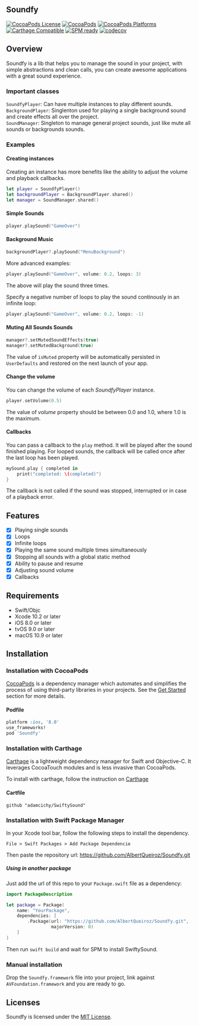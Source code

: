 ## Soundfy

[![CocoaPods License](https://img.shields.io/cocoapods/l/SwiftySound.svg)](https://raw.githubusercontent.com/adamcichy/SwiftySound/master/LICENSE)
[![CocoaPods](https://img.shields.io/cocoapods/v/SwiftySound.svg)](https://cocoapods.org/pods/SwiftySound)
[![CocoaPods Platforms](https://img.shields.io/cocoapods/p/SwiftySound.svg)](https://cocoapods.org/pods/SwiftySound)
[![Carthage Compatible](https://img.shields.io/badge/Carthage-compatible-brightgreen.svg)](https://github.com/Carthage/Carthage)
[![SPM ready](https://img.shields.io/badge/SPM-ready-orange.svg)](https://swift.org/package-manager/)
[![codecov](https://codecov.io/gh/adamcichy/SwiftySound/branch/master/graph/badge.svg)](https://codecov.io/gh/adamcichy/SwiftySound)

## Overview
Soundfy is a lib that helps you to manage the sound in your project, with simple abstractions and clean calls, you can create awesome applications with a great sound experience.

### Important classes
`SoundfyPlayer`: Can have multiple instances to play different sounds.\
`BackgroundPlayer`: Singlenton used for playing a single background sound and create effects all over the project.\
`SoundManager`: Singleton to manage general project sounds, just like mute all sounds or backgrounds sounds.

### Examples
#### Creating instances
Creating an instance has more benefits like the ability to adjust the volume and playback callbacks.
```swift
let player = SoundfyPlayer()
let backgroundPlayer = BackgroundPlayer.shared()
let manager = SoundManager.shared()
```
#### Simple Sounds
```swift
player.playSound("GameOver")
```
#### Background Music
```swift
backgroundPlayer?.playSound("MenuBackground")
```

More advanced examples:

```swift
player.playSound("GameOver", volume: 0.2, loops: 3)
```
The above will play the sound three times.

Specify a negative number of loops to play the sound continously in an infinite loop:

```swift
player.playSound("GameOver", volume: 0.2, loops: -1)
```

#### Muting All Sounds Sounds
```swift
manager?.setMutedSoundEffects(true)
manager?.setMutedBackground(true)
```
The value of `isMuted` property will be automatically persisted in `UserDefaults` and restored on the next launch of your app.

#### Change the volume

You can change the volume of each *SoundfyPlayer* instance.

```swift
player.setVolume(0.5)
```
The value of *volume* property should be between 0.0 and 1.0, where 1.0 is the maximum.

#### Callbacks

You can pass a callback to the `play` method. It will be played after the sound finished playing. For looped sounds, the callback will be called once after the last loop has been played.

```swift
mySound.play { completed in
    print("completed: \(completed)")
}
```
The callback is not called if the sound was stopped, interrupted or in case of a playback error.

## Features
- [x] Playing single sounds
- [x] Loops
- [x] Infinite loops
- [x] Playing the same sound multiple times simultaneously
- [x] Stopping all sounds with a global static method
- [x] Ability to pause and resume
- [x] Adjusting sound volume
- [x] Callbacks

## Requirements
- Swift/Objc
- Xcode 10.2 or later
- iOS 8.0 or later
- tvOS 9.0 or later
- macOS 10.9 or later

## Installation
### Installation with CocoaPods

[CocoaPods](http://cocoapods.org/) is a dependency manager which automates and simplifies the process of using third-party libraries in your projects. See the [Get Started](http://cocoapods.org/#get_started) section for more details.

#### Podfile
```ruby
platform :ios, '8.0'
use_frameworks!
pod 'Soundfy'
```
### Installation with Carthage
[Carthage](https://github.com/Carthage/Carthage) is a lightweight dependency manager for Swift and Objective-C. It leverages CocoaTouch modules and is less invasive than CocoaPods.

To install with carthage, follow the instruction on [Carthage](https://github.com/Carthage/Carthage)

#### Cartfile
```
github "adamcichy/SwiftySound"
```

### Installation with Swift Package Manager
In your Xcode tool bar, follow the following steps to install the dependency.
```path
File > Swift Packages > Add Package Dependencie
```
Then paste the repository url:
https://github.com/AlbertQueiroz/Soundfy.git

##### Using in another package
Just add the url of this repo to your `Package.swift` file as a dependency:
```swift
import PackageDescription

let package = Package(
    name: "YourPackage",
    dependencies: [
        .Package(url: "https://github.com/AlbertQueiroz/Soundfy.git",
                 majorVersion: 0)
    ]
)
```

Then run `swift build` and wait for SPM to install SwiftySound.

### Manual installation
Drop the `Soundfy.framework` file into your project, link against `AVFoundation.framework` and you are ready to go.

## Licenses

Soundfy is licensed under the [MIT License](https://raw.githubusercontent.com/adamcichy/SwiftySound/master/LICENSE).
